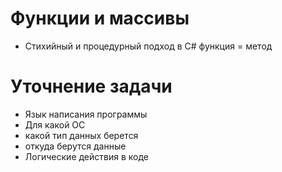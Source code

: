 # Функции и массивы 
* Стихийный и процедурный подход
в С# функция = метод


# Уточнение задачи
* Язык написания программы
* Для какой ОС
* какой тип данных берется
* откуда берутся данные
* Логические действия в коде
